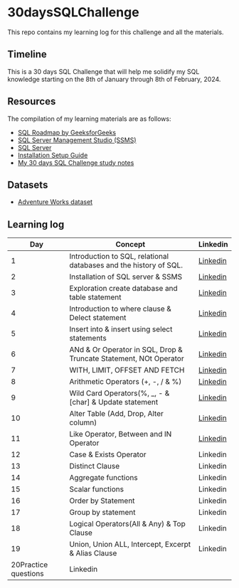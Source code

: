 # 30daysSQLChallenge
This repo contains my learning log for this challenge and all the materials.

## Timeline
This is a 30 days SQL Challenge that will help me solidify my SQL knowledge starting on the 8th of January through 8th of February, 2024. 

## Resources 
The compilation of my learning materials are as follows:
- [SQL Roadmap by GeeksforGeeks](https://www.geeksforgeeks.org/30-days-of-sql-from-basic-to-advanced-level/)
- [SQL Server Management Studio (SSMS)](https://learn.microsoft.com/en-us/sql/ssms/download-sql-server-management-studio-ssms?view=sql-server-ver16)
- [SQL Server](https://www.microsoft.com/en-us/sql-server/sql-server-downloads)
- [Installation Setup Guide](https://www.youtube.com/watch?v=tV20RClXehQ&t=769s)
- [My 30 days SQL Challenge study notes](https://docs.google.com/document/d/1ijoHcuIt71NoTnMS-3Ty4ii9BqnXleNz4SqNZq2LJyk/edit)

## Datasets
- [Adventure Works dataset](https://github.com/Iyadvnni/30daysSQLchallenge/blob/main/AdventureWorks_dataset.zip)
  
## Learning log
| Day | Concept | Linkedin | 
| -------- | ------- | -------- | 
| 1 |  Introduction to SQL, relational databases and the history of SQL. | [Linkedin](https://www.linkedin.com/posts/adedoyin-akinsemoyin_github-iyadvnni30dayssqlchallenge-this-activity-7157872016870502400-46_p?utm_source=share&utm_medium=member_desktop) | 
| 2 | Installation of SQL server & SSMS | [Linkedin](https://www.linkedin.com/posts/adedoyin-akinsemoyin_day-30daysofsql-activity-7157878495094751232-vy3g?utm_source=share&utm_medium=member_desktop) | 
| 3 | Exploration create database and table statement | [Linkedin](https://www.linkedin.com/posts/adedoyin-akinsemoyin_30daysofsql-activity-7157881674616221696-oGqy?utm_source=share&utm_medium=member_desktop) | 
| 4 | Introduction to where clause & Delect statement | [Linkedin](https://www.linkedin.com/posts/adedoyin-akinsemoyin_30daysofsql-activity-7157887497438429184-5q5e?utm_source=share&utm_medium=member_desktop) | 
| 5 | Insert into & insert using select statements | [Linkedin](https://www.linkedin.com/posts/adedoyin-akinsemoyin_30daysofsql-activity-7158601358269386752-KAVK?utm_source=share&utm_medium=member_desktop) | 
| 6 | ANd & Or Operator in SQL,  Drop & Truncate Statement, NOt Operator  | [Linkedin](https://www.linkedin.com/posts/adedoyin-akinsemoyin_30daysofsql-activity-7158623800178204672-ysl1?utm_source=share&utm_medium=member_desktop) | 
| 7 | WITH, LIMIT, OFFSET AND FETCH | [Linkedin](https://www.linkedin.com/posts/adedoyin-akinsemoyin_30daysofsql-activity-7158934239718055936-4oFZ?utm_source=share&utm_medium=member_desktop) | 
| 8 | Arithmetic Operators (+, -, / & %) |[ Linkedin](https://www.linkedin.com/posts/adedoyin-akinsemoyin_30daysofsql-activity-7160629237861826560-6NXO?utm_source=share&utm_medium=member_desktop) | 
| 9 | Wild Card Operators(%, _, - & [char] & Update statement | [Linkedin](https://www.linkedin.com/posts/adedoyin-akinsemoyin_30daysofsql-activity-7158973249349918721-bIE2?utm_source=share&utm_medium=member_desktop) | 
| 10 | Alter Table (Add, Drop, Alter column) | [Linkedin](https://www.linkedin.com/posts/adedoyin-akinsemoyin_30daysofsql-activity-7160649545922560001-hJ9J?utm_source=share&utm_medium=member_desktop) | 
| 11| Like Operator, Between and IN Operator  | [Linkedin](https://www.linkedin.com/posts/adedoyin-akinsemoyin_30daysofsql-activity-7161856221807923200-OnsT?utm_source=share&utm_medium=member_desktop) | 
| 12|Case & Exists Operator | Linkedin | 
| 13|Distinct Clause| Linkedin | 
| 14|Aggregate functions| Linkedin | 
| 15|Scalar functions| Linkedin | 
| 16|Order by Statement| Linkedin | 
| 17|Group by statement| Linkedin | 
| 18|Logical Operators(All & Any) & Top Clause | Linkedin | 
| 19|Union, Union ALL, Intercept, Excerpt & Alias Clause | Linkedin | 
| 20Practice questions | Linkedin | 
